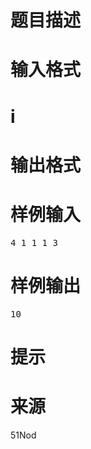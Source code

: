 

# 题目描述



# 输入格式



# i



# 输出格式



# 样例输入


<pre>4 1 1 1 3
</pre>

# 样例输出


<pre>10</pre>

# 提示



# 来源


<p>
51Nod
</p>

